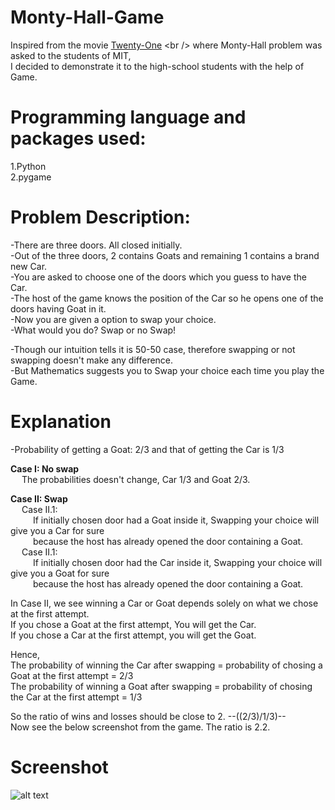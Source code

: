 # Monty-Hall-Game

Inspired from the movie [Twenty-One](https://en.wikipedia.org/wiki/21_(2008_film)) <br />
where Monty-Hall problem was asked to the students of MIT, <br />
I decided to demonstrate it to the high-school students with the help of Game. <br />


# Programming language and packages used:

1.Python <br />
2.pygame

# Problem Description:

-There are three doors. All closed initially. <br />
-Out of the three doors, 2 contains Goats and remaining 1 contains a brand new Car. <br />
-You are asked to choose one of the doors which you guess to have the Car. <br />
-The host of the game knows the position of the Car so he opens one of the doors having Goat in it. <br />
-Now you are given a option to swap your choice. <br />
-What would you do? Swap or no Swap! <br />

-Though our intuition tells it is 50-50 case, therefore swapping or not swapping doesn't make any difference. <br />
-But Mathematics suggests you to Swap your choice each time you play the Game. <br />


# Explanation

-Probability of getting a Goat: 2/3 and that of getting the Car is 1/3 <br />

**Case I: No swap** <br />
	&emsp; The probabilities doesn't change, Car 1/3 and Goat 2/3. <br />

**Case II: Swap** <br />
	&emsp; Case II.1: <br />
		&emsp; &emsp; If initially chosen door had a Goat inside it, Swapping your choice will give you a Car for sure <br />
		&emsp; &emsp; because the host has already opened the door containing a Goat. <br />
	&emsp; Case II.1: <br />
		&emsp; &emsp; If initially chosen door had the Car inside it, Swapping your choice will give you a Goat for sure <br />
		&emsp; &emsp; because the host has already opened the door containing a Goat. <br />

In Case II, we see winning a Car or Goat depends solely on what we chose at the first attempt. <br />
If you chose a Goat at the first attempt, You will get the Car. <br />
If you chose a Car at the first attempt, you will get the Goat. <br />

Hence, <br />
The probability of winning the Car after swapping = probability of chosing a Goat at the first attempt = 2/3 <br />
The probability of winning a Goat after swapping = probability of chosing the Car at the first attempt = 1/3 <br />

So the ratio of wins and losses should be close to 2. --((2/3)/1/3)-- <br />
Now see the below screenshot from the game. The ratio is 2.2. <br />

# Screenshot

![alt text](https://github.com/speedious/Monty-Hall-Game/blob/master/monty_hall/Monty_Hall_Game.png)









